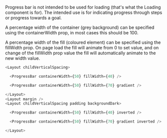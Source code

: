 Progress bar is not intended to be used for loading (that's what the Loading component is for). The intended use is for indicating progress through steps or progress towards a goal.

A percentage width of the container (grey background) can be specified using the containerWidth prop, in most cases this should be 100.

A percentage width of the fill (coloured element) can be specified using the fillWidth prop. On page load the fill will animate from 0 to set value, and on change of the fillWidth prop value the fill will automatically animate to the new width value.

```js
<Layout childVerticalSpacing>

  <ProgressBar containerWidth={50} fillWidth={40} />

  <ProgressBar containerWidth={50} fillWidth={70} gradient />

</Layout>
<Layout margin />
<Layout childVerticalSpacing padding backgroundDark>

  <ProgressBar containerWidth={50} fillWidth={40} inverted />

  <ProgressBar containerWidth={50} fillWidth={70} gradient inverted />

</Layout>
```
